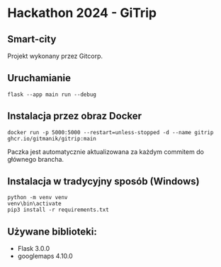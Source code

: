 # Hackathon 2024 - GiTrip

## Smart-city

Projekt wykonany przez Gitcorp.

## Uruchamianie
``` flask --app main run --debug ```

## Instalacja przez obraz Docker
``` docker run -p 5000:5000 --restart=unless-stopped -d --name gitrip ghcr.io/gitmanik/gitrip:main ```
</br>

Paczka jest automatycznie aktualizowana za każdym commitem do głównego brancha.

## Instalacja w tradycyjny sposób (Windows)
```
python -m venv venv 
venv\bin\activate
pip3 install -r requirements.txt
```

## Używane biblioteki:
* Flask 3.0.0
* googlemaps 4.10.0